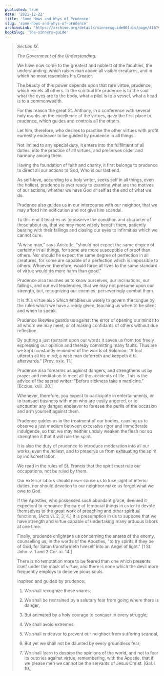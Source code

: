 ```yaml
---
published: true
date: '2021-12-22'
title: 'Some Hows and Whys of Prudence'
slug: 'some-hows-and-whys-of-prudence'
archiveLink: 'https://archive.org/details/sinnersguide00luis/page/416?view=theater'
bookSlug: 'the-sinners-guide'
---
```


> *Section IX.*
>
> *The Government of the Understanding.*
>
> We have now come to the greatest and noblest of the faculties, the understanding, which raises man above all visible creatures, and in which he most resembles his Creator.
>
> The beauty of this power depends upon that rare virtue, prudence, which excels all others. In the spiritual life prudence is to the soul what the eyes are to the body, what a pilot is to a vessel, what a head is to a commonwealth.
> 
> For this reason the great St. Anthony, in a conference with several holy monks on the excellence of the virtues, gave the first place to prudence, which guides and controls all the others.
> 
> Let him, therefore, who desires to practise the other virtues with profit earnestly endeavor to be guided by prudence in all things.
> 
> Not limited to any special duty, it enters into the fulfilment of all duties, into the practice of all virtues, and preserves order and harmony among them.
> 
> Having the foundation of faith and charity, it first belongs to prudence to direct all our actions to God, Who is our last end.
> 
> As self-love, according to a holy writer, seeks self in all things, even the holiest, prudence is ever ready to examine what are the motives of our actions, whether we have God or self as the end of what we do.
> 
> Prudence also guides us in our intercourse with our neighbor, that we may afford him edification and not give him scandal.
> 
> To this end it teaches us to observe the condition and character of those about us, that we may more wisely benefit them, patiently bearing with their failings and closing our eyes to infirmities which we cannot cure.
> 
> "A wise man," says Aristotle, "should not expect the same degree of certainty in all things, for some are more susceptible of proof than others. Nor should he expect the same degree of perfection in all creatures, for some are capable of a perfection which is impossible to others. Whoever, therefore, would force all lives to the same standard of virtue would do more harm than good."
> 
> Prudence also teaches us to know ourselves, our inclinations, our failings, and our evil tendencies, that we may not presume upon our strength, but, recognizing our enemies, perseveringly combat them.
> 
> It is this virtue also which enables us wisely to govern the tongue by the rules which we have already given, teaching us when to be silent and when to speak.
> 
> Prudence likewise guards us against the error of opening our minds to all whom we may meet, or of making confidants of others without due reflection.
> 
> By putting a just restraint upon our words it saves us from too freely expressing our opinion and thereby committing many faults. Thus are we kept constantly reminded of the words of Solomon: "A fool uttereth all his mind; a wise man deferreth and keepeth it till afterwards." [Prov. xxix. 11.]
> 
> Prudence also forearms us against dangers, and strengthens us by prayer and meditation to meet all the accidents of life. This is the advice of the sacred writer: "Before sickness take a medicine." [Ecclus. xviii. 20.]
> 
> Whenever, therefore, you expect to participate in entertainments, or to transact business with men who are easily angered, or to encounter any danger, endeavor to foresee the perils of the occasion and arm yourself against them.
> 
> Prudence guides us in the treatment of our bodies, causing us to observe a just medium between excessive rigor and immoderate indulgence, so that we may neither unduly weaken the flesh nor so strengthen it that it will rule the spirit.
> 
> It is also the duty of prudence to introduce moderation into all our works, even the holiest, and to preserve us from exhausting the spirit by indiscreet labor.
> 
> We read in the rules of St. Francis that the spirit must rule our occupations, not be ruled by them.
> 
> Our exterior labors should never cause us to lose sight of interior duties, nor should devotion to our neighbor make us forget what we owe to God.
> 
> If the Apostles, who possessed such abundant grace, deemed it expedient to renounce the care of temporal things in order to devote themselves to the great work of preaching and other spiritual functions, [Acts vi. 2, 3, 4.] it is presumption in us to suppose that we have strength and virtue capable of undertaking many arduous labors at one time.
> 
> Finally, prudence enlightens us concerning the snares of the enemy, counselling us, in the words of the Apostles, "to try spirits if they be of God, for Satan transformeth himself into an Angel of light." [1 St. John iv. 1 and 2 Cor. xi. 14.]
> 
> There is no temptation more to be feared than one which presents itself under the mask of virtue, and there is none which the devil more frequently employs to deceive pious souls.
> 
> Inspired and guided by prudence:
> 
> 1. We shall recognize these snares;
> 
> 2. We shall be restrained by a salutary fear from going where there is danger,
> 
> 3. But animated by a holy courage to conquer in every struggle;
> 
> 4. We shall avoid extremes;
> 
> 5. We shall endeavor to prevent our neighbor from suffering scandal,
> 
> 6. But yet we shall not be daunted by every groundless fear;
> 
> 7. We shall learn to despise the opinions of the world, and not to fear its outcries against virtue, remembering, with the Apostle, that if we please men we cannot be the servants of Jesus Christ. [Gal. i. 10.]